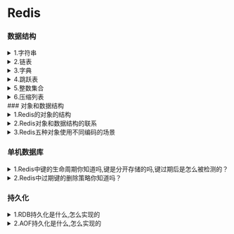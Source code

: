 <h1>Redis</h1>
<h3>数据结构</h3>
<details><summary>1.字符串</summary>

- redis中的字符串是动态字符串,叫SDS
- **redis中用到sds的地方**：1.字符串对象：除了字符串值对象外,所有的键值对的键都是字符串对象；2.AOF持久化的输入缓冲区是用SDS实现的
- **SDS的内部结构**：<br>(i) buf数组,是一个char类型数组,记录字符串内容。<br>(ii) free属性,int类型,记录buf数组中没有使用的字节的数量。<br>(iii) len属性记录已经使用的字节数量。
- **SDS和C字符串的区别**：
    - C字符串需要**O（n）**获取字符串**长度**；而SDS只需要**O（1）**获取字符串**长度**。
    - C字符串API操作**不安全**,可能会造成缓冲区溢出；而SDS API操作**安全**,因为在修改字符串前,会先判断会不会造成字符串缓冲区溢出,如果会的话就会先扩展字符串再修改。
    - SDS的**内存重分配**次数比C字符串**少**,这个得益于两个策略:
        - 第一个是空间预分配策略,就是API对字符串进行扩展的时候,会分配额外的未使用空间,分配空间的大小取决于SDS的长度：如果SDS的长度小于1MB,那么分配的大小就是同样长度的字符串len属性的长度；如果SDS的长度大于1MB,那么分配的大小就是1MB。
        - 第二个是惰性空间释放策略,API在对字符串进行缩短操作的时候,不会释放空闲的未使用空间,而是通过free属性记录未保存的空间长度,以便进行扩展的时候就不用再重分配空间了。（当然API也支持手动释放未保存空间的操作）
    - SDS buf数组保存的**数据类型**比C字符串**更丰富**。C字符串只能保存ASCII数据,且不能保存空字符,C字符串遇到的第一个空字符会被视作字符串的结束标志；而SDS不仅能保存ASCII数据,还能保存空字符,以及图片、音频等二进制数据,更加丰富。
    - C字符串相较于SDS字符串的唯一好处是,C字符串能使用**全部**的**string.h**库中的函数,而SDS只能兼容<b部分**string.h库中的函数。
</details>
<details><summary>2.链表</summary>

- Redis中的链表是list结构体,里面有指向表头的指针head,和指向表尾的指针tail,类型是listnode类型。然后还有一个记录所含节点数的len属性,是unsigned long类型的,以及三个成员函数：dup复制节点函数、free释放节点函数和match对比节点函数,类型都是void*无类型指针,目的是为了实现链表的多态。
- 然后链表的每个节点listnode串联成链表,然后这链表是双端无环,也就是每个节点都有指向前一个节点的prev指针和指向后一个节点的next指针。最后节点存储是值是void*无类型指针,指向存储的值对象,也是为了实现多态。
</details>
<details><summary>3.字典</summary>

- Redis中的字典的实现我自己把它分为三层：最低层是单向链表,也可以说哈希表节点,链表中的每个元素都是一个键值对,每个单向链表就是一个哈希表节点；哈希表节点数组构成哈希表,所以第二层是哈希表；最后由两个哈希表形成一个字典,这才形成了顶层结构字典。
- 关于Redis字典添加键值对,Redis在添加一个键值对的时候,字典通过哈希算法往哈希表中添加节点。期间根据字典维护的负载因子判断是否进行rehash,也就是重新散列。
- **下面我可以来为刚刚提到的每个概念进行展开讲解包括各层结构、使用哈希算法插入键值对的一些关键点还有rehash的方式**:
- 首先是最外层的字典,他是一个dict结构体：
    - 其中type属性是一个指向dictType结构的指针,这个dictType结构封装了各种操作特定类型的键值对的函数。
    - dict结构体中还有一个private属性,这个属性保存了需要传给dictType结构中特定类型函数的可选参数。
    - 另外dict结构体中还含有一个rehashidx属性,记录rehash进行时的当前索引,当没有进行rehash时,它的值是-1
    - 除此之外就是他的核心结构:ht数组,是一个哈希表数组,且数组大小固定是2,也就是说存储两个哈希表——哈希表[0]和哈希表[1],类型都是dictht结构体,哈希表0用于存储键值对,哈希表1用于rehash。
- 然后是第二层——哈希表,也就是刚刚讲到的dictht结构体:
    - dictht结构体有三个属性:size、sizemask、used,都是unsigned long类型的。其中size记录哈希表的大小,sizemask记录哈希表大小掩码用于计算加入键值对时的索引,sizemask总是等于size-1,used记录哈希表中已有节点的数量。
    - 除此之外就是dictht结构体的核心——table数组,是一个指针数组,每个指针元素都指向一个哈希表节点。
- 那么就到了第三层,最低层——哈希表节点,哈希表节点是dictEntry结构体:
    - dictEntry结构体有两个属性和一个指针,指针就是next指针,指向下一个dictEntry结构体,也就是通过next指针形成了单向链表解决哈希冲突。
    - dictEntry的两个属性分别是key和v,key就是键值对的键,是void*无类型指针,指向键对象；v就是键值对的值,是一个union集合,可选类型有void*无类型指针、uint64_t和int64_t
      <br>**以上这就是整个字典结构上的组成**。
 - 之后我再讲一下加入键值对的步骤,加入键值对就三步:
    - 首先是通过调用dictType中的函数计算键的hash值,通过MurmurHash2算法。
    - 第二步是将sizemask和哈希值进行按位与运算得出要插入的索引值。
    - 第三步就是通过计算出的索引值,找到当前允许键值对的哈希表的索引,把键值对插入到那个索引的单向链表的表头,就完毕了。
    - **最后再讲下Rehash**
    - 字典在不断扩充或者减少的时候需要进行rehash来调整哈希表结构。字典通过判断负载因子和服务器当前的运行情况来判断是否进行rehash。负载因子=正在使用的哈希表的used属性除以size属性。
        - 当服务器没有进行BGSAVE命令或者BGREWRITER命令的时候,如果负载因子>=1就执行rehash扩展操作。
        - 当服务器正在执行BGSAVE命令或者BGREWRITER命令的时候,如果负载因子>=5就执行rehash扩展操作。
        - 当负载因子<=0.1的时候,程序会自动开始对哈希表进行rehash收缩操作
- rehash的步骤不是一次性的,而是分多次、渐进式地进行,rehash的步骤有四步:
    - 第一步是为哈希表1分配足够的空间：如果执行的是扩展操作,那么哈希表1的空间大小为第一个>=哈希表0的used属性的两倍的一个二次方幂（这里可以举例）;如果执行的收缩操作,那么哈希表1的代销是第一个>=哈希表0的used属性的二次方幂。
    - 第二步是将字典的rehashidx设置为0,表示rehash工作开始,而rehashidx的值就是代表之后转移的时候应该存放的目标索引是多少,从0开始。
    - 第三步就是转移,将哈希表0中的键值对转移到哈希表1中,这个步骤不是一次性的,而是渐进的,每次对字典进行添加、删除、查找、更新的操作都会顺便从哈希表0中转移一个哈希表节点到哈希表1中,转移的时候需要对键值对进行重新散列操作（也就是重新计算索引值和hash值）。所以每次操作都会使rehashidx的值加1。
    - 第四步是当哈希表0的键值对都转移到了哈希表1的时候,字典将rehashidx的值设置为-1,再将哈希表1设置为哈希表0,哈希表0设置为哈希表1,将新的哈希表1清空为空表,rehash操作完成。
</details>
<details><summary>4.跳跃表</summary>

- 跳跃表的核心是一个个串联起来的跳跃表节点,通过跳跃表节点来存储数据,每个跳跃表节点存储指向数据的指针,这里的数据通常是字符串对象。
- 跳跃表的特点是有序以及能快速访问查找某个节点。**有序**是因为每个跳跃表节点都有一个分值属性,跳跃表节点按照分值从小到大排序,当分值相同的时候按字符串对象的字典序从小到大排序；**快速访问**是因为每个跳跃表节点上都有许多层,层高是一个介于1到32之间的随机数,每个层都有一个指向其它节点的指针和跨度属性,通过这些层的指针不断向后跳跃查找从而实现快速访问,通过跨度计算某个节点的排名。通过跳跃表算法进行建层,它的查找复杂度是平均O(logN)、最坏O(N)的复杂度。
- 除此之外,跳跃表结构有同时指向表头节点和表尾节点的指针,而且每个跳跃表节点都有后退指针,所以也支持从后向前遍历,但后退只指向前面一位,不能跳跃。
- 另外返回跳跃表的节点个数是O(1),因为跳跃表有length属性记录跳跃表节点个数；还有一个level属性记录除了表头节点外层数最高的节点的层数。
</details>
<details><summary>5.整数集合</summary>

- 整数集合是一个可以保存int16、int32、int64等整数值的有序集合,即没有重复元素。
- 整数集合内有一个contents数组和一个encoding属性,contents数组存储集合内的数据,数据类型有encoding决定,还有length属性能O(1)返回集合的大小
- 需要注意的是,整数集合有升级的操作,就是说它的contents数组内的数据的类型不是固定的,当新加入的数的类型比集合内所有的数据类型都要长时,就会进行升级,也就是说会先扩展数组的空间后将所有集合内的数据都提升至新加入的数据的类型,再把新数据加入到集合中。不过升级是不可逆的,即不能降级。升级这个操作是既兼顾了内存同时兼顾灵活性的一种做法。
</details>
<details><summary>6.压缩列表</summary>

- 压缩列表是由连续的内存块组成的顺序型数据结构,它的特点是节约内存。
- 压缩列表的组成有5部分:
    - (i)第一部分是zlbytes属性,记录整个压缩列表所占的内存字节数;
    - (2)第二部分是zltail属性,记录压缩列表表尾的节点距离列表的起始地址有多少字节,通过这个偏移量可以O(1)得到表尾节点的地址;
    - (3)第三部分是zllen属性,记录压缩列表的节点数;
    - (4)第四部分是各个节点,也是压缩列表的主要组成部分;
    - (5)第五部分是zlend,用来标记压缩列表的末端
- 而压缩列表的单个节点有三个属性
    - content属性记录节点的值
    - encoding属性记录节点值的数据类型和长度
    - 还有一个关键属性是**previous_entry_length**,记录前一个节点的长度,之所以记录这个是为了通过当前节点的地址和该属性计算出前一个节点的地址,从而实现**遍历**。这个属性的**大小**不是固定的,要么1字节要么5字节,如果前一个节点的长度小于254字节,那么这个属性就是1字节的,反之就是5字节的。
    - 所以由于其可变性,就涉及到一个**连锁更新**的问题,就是如果新加入或者删除某一个节点可能导致下一个节点的previous_entry_length属性的大小改变从而导致下一个节点从小于254字节变成了大于254字节,从而导致再下一个节点大小改变,这就是连锁更新。所以最坏的情况下连锁更新会导致**N次空间重分配**操作,而每次空间重分配的最坏复杂度是O（N）,所以连锁更新的最坏复杂度是O（N²）,但实际上发生的几率极低,平均下来压缩列表的操作的复杂度是O(N)的
</details>
### 对象和数据结构
<details><summary>1.Redis的对象的结构</summary>

- Redis中的对象都是一个redisObject结构体
- 这个结构体中的type属性记录了对象的类型
- encoding属性记录了对象的所使用的编码
- lru属性记录对象最后一次被访问的时间,通过当前时间减去lru的时间得到键的空转时长,如果服务器开启了maxmemory功能的话,空转时长较长的键就会优先被删除,节约了内存。
- 还有refcount属性用于引用计数
- ptr指针,指向对象使用的数据结构。
- 通过refcount和ptr指针实现了对象的引用计数、内存共享和内存回收。原理就是新建一个对象的时候初始化refcount为1,之后每被共享或者被使用一次,refcount就会加一,不再被共享的时候就减一,如果为0就会执行内存回收。
</details>
<details><summary>2.Redis对象和数据结构的联系</summary>

- 首先Redis由5种对象,然后数据结构严格来说有8种（还有一种说法是忽略了底层数据结构,把对象当成数据结构的,所以会认为Redis有5种数据结构）
- 5种对象分别是字符串对象、列表对象、哈希对象、集合对象、有序集合对象；
    - 8种数据结构几乎每种数据结构都对应了一个编码,不过有一个例外,skiplist编码同时使用了跳跃表和字典作为底层数据结构,这些编码前面都有前缀Redis_coding_。
    - 8种数据结构分别是整数(编码:INT)、embstr编码的字符串(编码:EMBSTR)、简单字符串(编码:RAW)、字典(编码:HT，也就是hashtable的缩写)、双端链表(编码:LINKEDLIST)、压缩列表(编码:ZIPLIST)、整数集合(编码:INTSET)、跳跃表(编码:SKIPLIST,不过这个编码还得用到字典,所以这个编码要用到两个数据结构)。
- 5种对象和数据结构的关系更主要体现在5种对象所使用的编码上。
    - 字符串对象可以使用三种编码:INT、EMBSTR、RAW（有三种选择,但每个对象只使用其中一个编码）;
    - 其他对象都可以使用两种编码,列表对象可以使用ZIPLIST或者LINKEDLIST;
    - 哈希对象使用ZIPLIST或者HT;
    - 集合对象使用INTSET或者HT;
    - 有序集合对象使用ZIPLIST或者SKIPLIST。
</details>
<details><summary>3.Redis五种对象使用不同编码的场景</summary>

- 字符串对象
    - 如果保存的数据可以用long类型表示,就用int编码,数据结构就是int。
    - 如果保存的是<=39字节的字符串,就用embstr编码。
    - 否则就是RAW编码。
    - 需要注意的是,embstr编码的情况下对象是只读的,如果进行了修改,就会改为用RAW编码,RAW和int会根据数据的类型进行互相转换编码。
- 列表对象
    - 当列表对象保存的所有字符串元素的长度都<64字节且元素个数<512时,就会采用ziplist编码也就是压缩列表作为底层数据结构。
    - 否则就是用linkedlist编码,用双端链表作为底层数据结构。
- 哈希对象
    - 当哈希对象保存的键值对的键和值的字符串长度都<64且键值对数量<512时,就会采用ziplist编码。
    - 否则用hashtable编码,就是采用哈希表作为底层数据结构。
- 集合对象
    - 当集合对象保存的元素都是整数值且数量<=512个时,就会采用intset编码,也就是采用整数集合作为底层数据结构。
    - 否则采用HT编码。
- 有序集合对象
    - 当有序集合保存的元素长度都<64字节且数量<128个时,采用ziplist编码。
    - 否则使用skiplist编码,也就是同时采用字典和跳跃表作为底层数据结构。
</details>

### 单机数据库

<details><summary>1.Redis中键的生命周期你知道吗,键是分开存储的吗,键过期后是怎么被检测的？</summary>

- 首先Redis在添加一个新的键值对的时候,实际上是将这键值对添加到键空间字典中。Redis是一个键值对数据库服务器,每个服务器都是一个redisDb结构体,这个结构体中的dict字典保存了数据库所有的键值对,所以这个字典被称为键空间。对Redis中的键进行修改或者删除,也都是到这个键空间中找到这个键然后做相应的操作。
- 与键空间相对的,Redis中还有一个字典,expires字典,被称为过期字典。这个字典中记录了所有键的过期时间,过期字典的键是一个指针,指向数据库中的对象,值记录了这个对象的过期时间。我们可以通过EXPIRE、PEXPIRE、EXPIREAT、PEXPIREAT命令来设置键的过期时间,通过TTL或者PTTL命令来查看键的剩余生存时间。
- Redis中检测一个键过期有两步：第一步到过期字典中查找这个键,如果存在的话取出它的过期时间；第二步检查当前UNIX时间戳是否大于它的过期时间,如果是就可以判断这个键过期了。
</details>
<details><summary>2.Redis中过期键的删除策略你知道吗？</summary>

- Redis中的过期键的删除是通过惰性删除和定期删除两种策略配合使用的。各有优缺点（自己展开）
- 我再分别讲一下这两种策略是怎么实现的：首先是惰性删除策略,这个策略主要通过expireIFNeeded函数实现的。Redis中每个读写数据库的命令在执行前都会调用expireIFNeeded函数,当然事先会判断这个键是否存在,如果不存在的话,就直接返回空回复了,否则就会调用这个函数。如果操作键已经过期了,这个函数就会将这个键从键空间中删除,否则就没有动作。
- 然后是定期删除策略：这个策略主要通过activeExpireCycle函数实现
    - 每当Redis服务器的周期性函数serverCron函数执行的时候,activeExpireCycle函数就会被调用
    - 每次调用都会从一定数量的数据库中取出一定数量的随机键进行检查,并删除其中的过期键。
    - 每次调用结束都会记录这次检查到哪了,下一次调用会接着上一次调用的进度接着检查,这样保证Redis中每个数据库中的所有键都会被检查一遍,循环往复。
</details>
<h3>持久化</h3>
<details><summary>1.RDB持久化是什么,怎么实现的</summary>

- RDB持久化就是通过RDB文件来保存和还原Redis服务器中所有数据库的键值对数据的一种方式。
- 有两个命令能生成RDB文件,一个是SAVE命令,另一个是BGSAVE命令：
    - SAVE命令会阻塞Redis服务器进程,而BGSAVE命令则是通过调用一个子进程去创建RDB文件,所以不会阻塞服务器进程；
    - 这两个命令的用法也不同,SAVE是主动调用的,BGSAVE通常是Redis自动运行的。
- BGSAVE命令通常需要通过ServerCron函数调用
    - ServerCron就是Redis周期性运行函数,默认每隔100毫秒就会运行一次
    - 每次运行的时候就会检查save选项所设置的保存条件是否满足,如果满足就会才会执行BGSAVE命令。
    - 这里的save选项是多个条件,只要满足其中之一就会执行BGSAVE命令,默认是三个条件：900秒1次、300秒10次和60秒10000次,这个意思就是如果每隔900秒数据库如果进行了1次修改,就会保存,等等。
    - 这个信息的获取通过Redis服务器维护的dirty属性和lastsave属性
        - dirty属性就是距离上一次执行SAVE或者BGSAVE,已经发生了多少次修改,所以每次执行SAVE或者BGSAVE,dirty都会清零；
        - lastsave记录最后一次执行SAVE或者BGSAVE的时间,是一个UNIX时间戳。
- 在BGSAVE调用子进程期间,服务器仍然可以处理客户端的命令请求,但是对SAVE、BGSAVE、BGREWRITEAOF三个命令的处理和平时不一样。
    - 在这时候,SAVE和BGSAVE命令会被拒绝,而BGREWRITEAOF命令会被延迟到BGSAVE子进程执行完毕后再执行
    - 不过反过来的话,如果现在在运行BGREWRITEAOF,客户端的BGSAVE命令会被拒绝,这样表明AOF持久化的优先级是高于RDB持久化的。
- 然后是关于载入RDB文件。Redis服务器没有专门用于载入RDB文件的命令,只要在Redis启动的时候自动检测到RDB文件的存在就会自动载入RDB文件来恢复数据库状态,也只有在Redis服务器启动的时候会载入RDB文件,载入的时候服务器会处于阻塞状态,直到载入完毕。不过通过RDB文件来恢复数据库状态只有在服务器的AOF持久化关闭的时候才会进行,如果服务器开启了AOF持久化功能,那么会优先使用AOF持久化。
</details>
<details><summary>2.AOF持久化是什么,怎么实现的</summary>

- AOF持久化就是通过AOF文件对数据库进行保存和恢复。而AOF文件保存了所有修改数据库的写命令请求,恢复数据库也通过模拟客户端写命令来恢复数据库状态的,AOF文件中的所有命令都是以Redis命令请求协议的格式保存的。
- AOF持久化的实现通过命令追加、文件写入和同步来实现：
    - **命令追加**就是,当服务器执行完一个写命令后,就会以协议的格式将被执行的写命令追加到服务器的aof_buf缓冲区的末尾；
    - 而文件的**写入和同步**通过调用一个函数,**这个函数叫flushAppendOnlyFile**,名字很长。
        - 首先Redis的服务器进程是一个事件循环,事件循环内有文件事件和时间事件,文件事件是负责接受客户端命令请求以及向客户端发送命令请求的；而时间事件就是执行像serverCron这样定时运行的函数的。
        - 而flushAppendOnlyFile这个函数（我后面就简称flush函数把）是在每次事件循环结束之前要调用的,也就是等待文件事件和时间事件结束后才会调用这个函数。
        - 然后在这个函数内会**根据服务器配置的appendfsync**选项的值来决定不同的写入同步行为：
            - 首先不管appendfsync属性的值是什么,每次调用flush都会将aof_buf缓冲区内的所有内容写入到AOF文件中；
            - 然后如果appendfsync的值是always的话,那flush..那个函数每次调用都会将aof_buf缓冲区的所有内容同步到AOF文件；
            - 如果是appendfsync的值是everysec的话,只有当上一次同步AOF文件的时间距离现在超过1s才会对AOF进行同步,这个同步操作是有一个线程专门负责进行的；
            - 如果appendfsync属性的值是no的话,那么flush函数不会对AOF进行同步,什么时候同步只能由操作系统来决定的。
            - 这三种属性的效率依次提高,但安全性依次下降。
- 然后我讲一下AOF文件的载入和数据还原：通过读入并执行AOF文件中的写命令就能还原服务器状态
    - 所以第一步是**创建一个不带网络连接的伪客户端**这是因为Redis的写命令必须通过客户端执行。
    - 第二步是解析AOF文件读取出一条写命令
    - 第三步是使用伪客户端执行写命令
    - 第四步就是重复二、三步直到所有命令执行完毕。这就是AOF载入和数据还原。
- 不过如果仅仅单纯记录写命令的话,会导致AOF文件体积过大,所有Redis提供了AOF文件重写功能,AOF文件重写就是创建一个新的AOF文件来替代原有的AOF文件,而新的AOF文件命令更精简,体积更小,更节省空间。不过AOF重写不是通过分析原有的AOF文件进行精简的,而是通过读取现有的服务器的状态,对现有的键值对进行分析,转换成精简的写命令来创建新的AOF文件的。而AOF重写的调用的话通常是Redis自行触发的,不过我们也可以通过调用BGREWRITEAOF命令来进行AOF重写。
- 然后我再说一下AOF重写的方式：
    - Redis不希望AOF重写会长时间地阻塞服务器进程,所以将AOF重写放到一个子进程中进行。
    - 不过这样的话因为没有阻塞服务器进程,所以在AOF重写的期间,服务器还会继续添加写命令,为了保证AOF重写完毕时保存的状态就是那时候的服务器状态
    - AOF重写维护了一个AOF重写缓冲区。所以在AOF重写期间,客户端执行的每个写命令都会同时追加到AOF缓冲区和AOF重写缓冲区。
    - 而在重写期间,服务器同时做三个工作:
        - 一边处理客户端发来的写命令请求
        - 一边将这个请求写入AOF_buf缓冲区和AOF重写缓冲区中
        - 一边进行对现有的数据库状态执行AOF重写。
    - 等子进程重写完毕后,子进程就会发出一个信号,父进程接收后就会调用信号处理函数执行重写最后的工作：这时候才会阻塞服务器进程,将AOF重写缓冲区的指令写入到新的AOF文件中
    - 等全部写完再将新的AOF文件改名覆盖现有的AOF文件,重写工作才算完成。所以真正阻塞的时间只有写入AOF缓冲区的指令的时间,效率很高。
</details>
